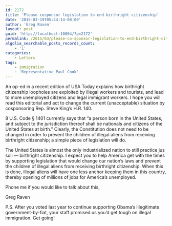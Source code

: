```yaml
---
id: 2172
title: 'Please cosponsor legislation to end birthright citizenship'
date: '2015-03-19T05:44:14-08:00'
author: 'Greg Raven'
layout: post
guid: 'http://localhost:10004/?p=2172'
permalink: /2015/03/please-co-sponsor-legislation-to-end-birthright-citizenship/
algolia_searchable_posts_records_count:
    - '1'
categories:
    - Letters
tags:
    - immigration
    - 'Representative Paul Cook'
---
```


An op-ed in a recent edition of USA Today explains how birthright citizenship loopholes are exploited by illegal workers and tourists, and lead to more unemployed citizens and legal immigrant workers. I hope you will read this editorial and act to change the current (unacceptable) situation by cosponsoring Rep. Steve King’s H.R. 140.

8 U.S. Code § 1401 currently says that “a person born in the United States, and subject to the jurisdiction thereof shall be nationals and citizens of the United States at birth.” Clearly, the Constitution does not need to be changed in order to prevent the children of illegal aliens from receiving birthright citizenship; a simple piece of legislation will do.

The United States is almost the only industrialized nation to still practice jus soli — birthright citizenship. I expect you to help America get with the times by supporting legislation that would change our nation’s laws and prevent the children of illegal aliens from receiving birthright citizenship. When this is done, illegal aliens will have one less anchor keeping them in this country, thereby opening of millions of jobs for America’s unemployed.

Phone me if you would like to talk about this,

Greg Raven

P.S. After you voted last year to continue supporting Obama’s illegitimate government-by-fiat, your staff promised us you’d get tough on illegal immigration. Get going!